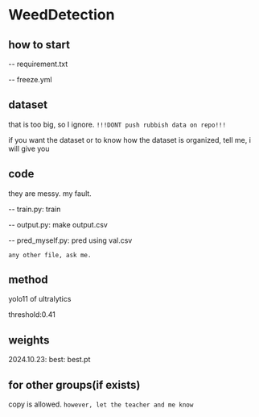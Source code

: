 # WeedDetection

## how to start  
-- requirement.txt

-- freeze.yml

## dataset  
that is too big, so I ignore. `!!!DONT push rubbish data on repo!!!`

if you want the dataset or to know how the dataset is organized, tell me, i will give you

## code
they are messy. my fault.

-- train.py: train

-- output.py: make output.csv

-- pred_myself.py: pred using val.csv

`any other file, ask me.`

## method
yolo11 of ultralytics

threshold:0.41

## weights
2024.10.23: best: best.pt  

## for other groups(if exists)
copy is allowed. `however, let the teacher and me know`